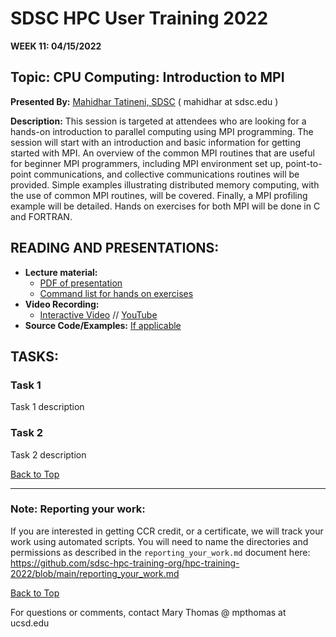 # SDSC HPC User Training 2022

**WEEK 11: 04/15/2022**

## Topic: CPU Computing: Introduction to MPI<a name="top"> 
**Presented By:** [Mahidhar Tatineni, SDSC]((bio)) ( mahidhar at sdsc.edu )

**Description:** This session is targeted at attendees who are looking for a hands-on introduction to parallel computing using MPI programming. The session will start with an introduction and basic information for getting started with MPI. An overview of the common MPI routines that are useful for beginner MPI programmers, including MPI environment set up, point-to-point communications, and collective communications routines will be provided. Simple examples illustrating distributed memory computing, with the use of common MPI routines, will be covered. Finally, a MPI profiling example will be detailed. Hands on exercises for both MPI will be done in C and FORTRAN. 
  
## READING AND PRESENTATIONS:
* **Lecture material:** 
   * [PDF of presentation](HPCTraining_MPI_2022.pdf)
   * [Command list for hands on exercises](run_commands.txt)
* **Video Recording:** 
   * [Interactive Video](https://education.sdsc.edu/training/interactive/hpc_user_training_2022/week11/) // [YouTube](https://youtu.be/SI3_tTCJIf8)
* **Source Code/Examples:** [If applicable]()

## TASKS:

### Task 1
Task 1 description 


### Task 2
Task 2 description 

  
[Back to Top](#top)

__________________

### Note: Reporting your work:
If you are interested in getting CCR credit, or a certificate, we will track your work using automated scripts.
You will need to name the directories and permissions as described in the ``reporting_your_work.md`` document here:
https://github.com/sdsc-hpc-training-org/hpc-training-2022/blob/main/reporting_your_work.md

[Back to Top](#top)


For questions or comments, contact Mary Thomas @ mpthomas  at  ucsd.edu
